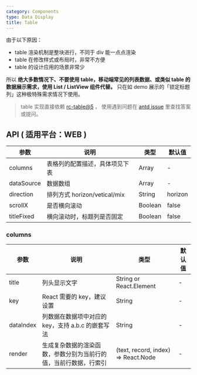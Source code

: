 ```yaml
---
category: Components
type: Data Display
title: Table
---
```


由于以下原因：

- table 渲染机制是整块进行，不同于 div 能一点点渲染
- table 在修改样式或布局时，非常不方便
- table 的设计应用的场景非常少

所以 **绝大多数情况下、不要使用 table，移动端常见的列表数据、或类似 table 的数据展示需求，使用 List / ListView 组件代替。**
只在如 demo 展示的「锁定标题列」这种极特殊需求情况下使用。

> table 实现直接依赖 [rc-table@5](https://github.com/react-component/table) ，
使用遇到问题在 [antd issue](https://github.com/ant-design/ant-design/issues) 里查找答案或提问。

## API ( 适用平台：WEB )

| 参数         | 说明                          | 类型     | 默认值        |
|-------------|-------------------------------|----------|-------------|
| columns     | 表格列的配置描述，具体项见下表       | Array   |    -       |
| dataSource  | 数据数组	 | Array   |  -   |
| direction   | 排列方式 horizon/vetical/mix        | String | horizon   |
| scrollX     | 是否横向滚动    |  Boolean   |    false    |
| titleFixed  | 横向滚动时，标题列是否固定   | Boolean   | false      |

### columns

| 参数        | 说明                  | 类型     | 默认值        |
|-------------|----------------------|----------|-------------|
| title  | 列头显示文字    | String or React.Element  |  -  |
| key | React 需要的 key，建议设置	 | String   |  -  |
| dataIndex   | 列数据在数据项中对应的 key，支持 a.b.c 的嵌套写法  | String | - |
| render | 生成复杂数据的渲染函数，参数分别为当前行的值，当前行数据，行索引  | (text, record, index) => React.Node | - |
